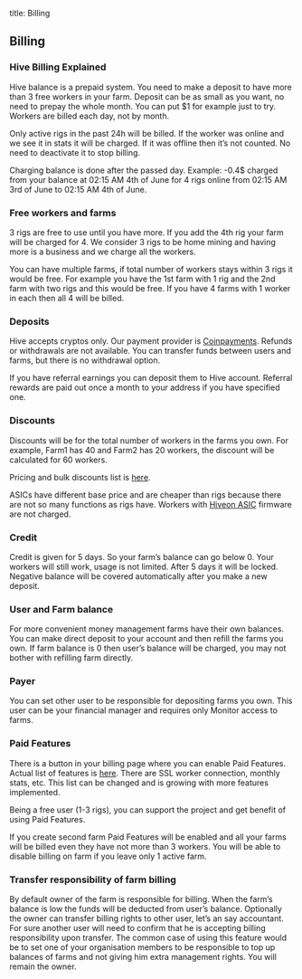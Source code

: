 title: Billing

## Billing

### Hive Billing Explained
Hive balance is a prepaid system. You need to make a deposit to have more than 3 free workers in your farm. Deposit can be as small as you want, no need to prepay the whole month. You can put $1 for example just to try. Workers are billed each day, not by month.

Only active rigs in the past 24h will be billed. If the worker was online and we see it in stats it will be charged. If it was offline then it’s not counted. No need to deactivate it to stop billing.

Charging balance is done after the passed day. Example: -0.4$ charged from your balance at 02:15 AM 4th of June for 4 rigs online from 02:15 AM 3rd of June to 02:15 AM 4th of June.

### Free workers and farms
3 rigs are free to use until you have more. If you add the 4th rig your farm will be charged for 4. We consider 3 rigs to be home mining and having more is a business and we charge all the workers.

You can have multiple farms, if total number of workers stays within 3 rigs it would be free. For example you have the 1st farm with 1 rig and the 2nd farm with two rigs and this would be free. If you have 4 farms with 1 worker in each then all 4 will be billed.

### Deposits
Hive accepts cryptos only. Our payment provider is [Coinpayments](https://www.coinpayments.net). Refunds or withdrawals are not available. You can transfer funds between users and farms, but there is no withdrawal option.

If you have referral earnings you can deposit them to Hive account. Referral rewards are paid out once a month to your address if you have specified one.

### Discounts
Discounts will be for the total number of workers in the farms you own. For example, Farm1 has 40 and Farm2 has 20 workers, the discount will be calculated for 60 workers.

Pricing and bulk discounts list is <a href="https://hiveos.farm/pricing/">here</a>.

ASICs have different base price and are cheaper than rigs because there are not so many functions as rigs have. Workers with [Hiveon ASIC](https://hiveos.farm/asic) firmware are not charged.

### Credit
Credit is given for 5 days. So your farm’s balance can go below 0. Your workers will still work, usage is not limited. After 5 days it will be locked. Negative balance will be covered automatically after you make a new deposit.

### User and Farm balance
For more convenient money management farms have their own balances. You can make direct deposit to your account and then refill the farms you own. If farm balance is 0 then user’s balance will be charged, you may not bother with refilling farm directly.

### Payer
You can set other user to be responsible for depositing farms you own. This user can be your financial manager and requires only Monitor access to farms.

### Paid Features
There is a button in your billing page where you can enable Paid Features. Actual list of features is <a href="https://hiveos.farm/pricing/">here</a>. There are SSL worker connection, monthly stats, etc. This list can be changed and is growing with more features implemented.

Being a free user (1-3 rigs), you can support the project and get benefit of using Paid Features.

If you create second farm Paid Features will be enabled and all your farms will be billed even they have not more than 3 workers. You will be able to disable billing on farm if you leave only 1 active farm.

### Transfer responsibility of farm billing
By default owner of the farm is responsible for billing. When the farm’s balance is low the funds will be deducted from user’s balance. Optionally the owner can transfer billing rights to other user, let’s an say accountant. For sure another user will need to confirm that he is accepting billing responsibility upon transfer. The common case of using this feature would be to set one of your organisation members to be responsible to top up balances of farms and not giving him extra management rights. You will remain the owner.
